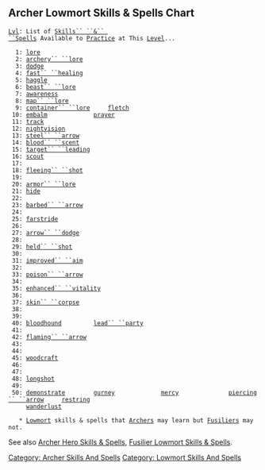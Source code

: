 ## Archer Lowmort Skills & Spells Chart

[`Lvl`](Level.md "wikilink")`: List of `[`Skills`` ``&`` ``Spells`](:Category:_Skills_And_Spells.md "wikilink")` Available to `[`Practice`](Practice.md "wikilink")` at This `[`Level`](Level.md "wikilink")`...`  
`     `  
`  1: `[`lore`](Lore.md "wikilink")  
`  2: `[`archery`` ``lore`](Archery_Lore.md "wikilink")  
`  3: `[`dodge`](Dodge.md "wikilink")  
`  4: `[`fast`` ``healing`](Fast_Healing.md "wikilink")  
`  5: `[`haggle`](Haggle.md "wikilink")  
`  6: `[`beast`` ``lore`](Beast_Lore.md "wikilink")  
`  7: `[`awareness`](Awareness_(command/skill).md "wikilink")  
`  8: `[`map`` ``lore`](Map_Lore.md "wikilink")  
`  9: `[`container`` ``lore`](Container_Lore.md "wikilink")`     `[`fletch`](Fletch.md "wikilink")  
` 10: `[`embalm`](Embalm.md "wikilink")`             `[`prayer`](Prayer.md "wikilink")  
` 11: `[`track`](Track.md "wikilink")  
` 12: `[`nightvision`](Nightvision.md "wikilink")  
` 13: `[`steel`` ``arrow`](Steel_Arrow.md "wikilink")  
` 14: `[`blood`` ``scent`](Blood_Scent.md "wikilink")  
` 15: `[`target`` ``leading`](Target_Leading.md "wikilink")  
` 16: `[`scout`](Scout.md "wikilink")  
` 17: `  
` 18: `[`fleeing`` ``shot`](Fleeing_Shot.md "wikilink")  
` 19: `  
` 20: `[`armor`` ``lore`](Armor_Lore.md "wikilink")  
` 21: `[`hide`](Hide.md "wikilink")  
` 22: `  
` 23: `[`barbed`` ``arrow`](Barbed_Arrow.md "wikilink")  
` 24: `  
` 25: `[`farstride`](Farstride.md "wikilink")  
` 26: `  
` 27: `[`arrow`` ``dodge`](Arrow_Dodge.md "wikilink")  
` 28: `  
` 29: `[`held`` ``shot`](Held_Shot.md "wikilink")  
` 30: `  
` 31: `[`improved`` ``aim`](Improved_Aim.md "wikilink")  
` 32: `  
` 33: `[`poison`` ``arrow`](Poison_Arrow.md "wikilink")  
` 34: `  
` 35: `[`enhanced`` ``vitality`](Enhanced_Vitality.md "wikilink")  
` 36: `  
` 37: `[`skin`` ``corpse`](Skin_Corpse.md "wikilink")  
` 38: `  
` 39: `  
` 40: `[`bloodhound`](Bloodhound.md "wikilink")`         `[`lead`` ``party`](Lead_Party.md "wikilink")  
` 41: `  
` 42: `[`flaming`` ``arrow`](Flaming_Arrow.md "wikilink")  
` 43: `  
` 44: `  
` 45: `[`woodcraft`](Woodcraft.md "wikilink")  
` 46: `  
` 47: `  
` 48: `[`longshot`](Longshot.md "wikilink")  
` 49: `  
` 50: `[`demonstrate`](Demonstrate.md "wikilink")`        `[`gurney`](Gurney.md "wikilink")`             `[`mercy`](Mercy.md "wikilink")`              `[`piercing`` ``arrow`](Piercing_Arrow.md "wikilink")`     `[`restring`](Restring.md "wikilink")  
`     `[`wanderlust`](Wanderlust.md "wikilink")  
`     `  
`   * `[`Lowmort`](:Category:_Lowmort.md "wikilink")` skills & spells that `[`Archers`](:Category:_Archers.md "wikilink")` may learn but `[`Fusiliers`](:Category:_Fusiliers.md "wikilink")` may not.`

See also [Archer Hero Skills &
Spells](:Category:_Archer_Hero_Skills_And_Spells.md "wikilink"),
[Fusilier Lowmort Skills &
Spells](:Category:_Fusilier_Lowmort_Skills_And_Spells.md "wikilink").

[Category: Archer Skills And
Spells](Category:_Archer_Skills_And_Spells "wikilink") [Category:
Lowmort Skills And
Spells](Category:_Lowmort_Skills_And_Spells "wikilink")
